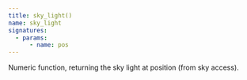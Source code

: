 ```yaml
---
title: sky_light()
name: sky_light
signatures:
  - params:
      - name: pos
---
```


Numeric function, returning the sky light at position (from sky access).
